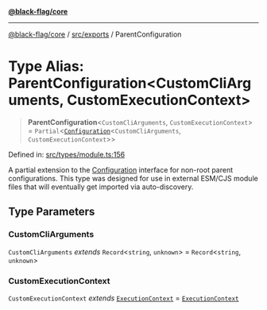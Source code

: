 [**@black-flag/core**](../../../README.md)

***

[@black-flag/core](../../../README.md) / [src/exports](../README.md) / ParentConfiguration

# Type Alias: ParentConfiguration\<CustomCliArguments, CustomExecutionContext\>

> **ParentConfiguration**\<`CustomCliArguments`, `CustomExecutionContext`\> = `Partial`\<[`Configuration`](Configuration.md)\<`CustomCliArguments`, `CustomExecutionContext`\>\>

Defined in: [src/types/module.ts:156](https://github.com/Xunnamius/black-flag/blob/b4a32322c214182f04aaa04d9c05f164415f17c8/src/types/module.ts#L156)

A partial extension to the [Configuration](Configuration.md) interface for non-root
parent configurations. This type was designed for use in external ESM/CJS
module files that will eventually get imported via auto-discovery.

## Type Parameters

### CustomCliArguments

`CustomCliArguments` *extends* `Record`\<`string`, `unknown`\> = `Record`\<`string`, `unknown`\>

### CustomExecutionContext

`CustomExecutionContext` *extends* [`ExecutionContext`](../util/type-aliases/ExecutionContext.md) = [`ExecutionContext`](../util/type-aliases/ExecutionContext.md)

